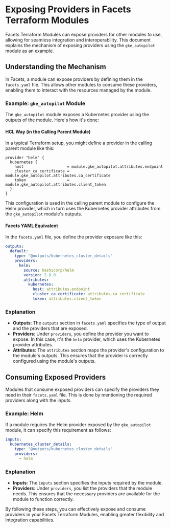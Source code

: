# Exposing Providers in Facets Terraform Modules

Facets Terraform Modules can expose providers for other modules to use, allowing for seamless integration and interoperability. This document explains the mechanism of exposing providers using the `gke_autopilot` module as an example.

## Understanding the Mechanism

In Facets, a module can expose providers by defining them in the `facets.yaml` file. This allows other modules to consume these providers, enabling them to interact with the resources managed by the module.

### Example: `gke_autopilot` Module

The `gke_autopilot` module exposes a Kubernetes provider using the outputs of the module. Here's how it's done:

#### HCL Way (in the Calling Parent Module)

In a typical Terraform setup, you might define a provider in the calling parent module like this:

```hcl
provider "helm" {
  kubernetes {
    host                   = module.gke_autopilot.attributes.endpoint
    cluster_ca_certificate = module.gke_autopilot.attributes.ca_certificate
    token                  = module.gke_autopilot.attributes.client_token
  }
}
```

This configuration is used in the calling parent module to configure the Helm provider, which in turn uses the Kubernetes provider attributes from the `gke_autopilot` module's outputs.

#### Facets YAML Equivalent

In the `facets.yaml` file, you define the provider exposure like this:

```yaml
outputs:
  default:
    type: "@outputs/kubernetes_cluster_details"
    providers:
      helm:
        source: hashicorp/helm
        version: 2.8.0
        attributes:
          kubernetes:
            host: attributes.endpoint
            cluster_ca_certificate: attributes.ca_certificate
            token: attributes.client_token
```

### Explanation

- **Outputs**: The `outputs` section in `facets.yaml` specifies the type of output and the providers that are exposed.
- **Providers**: Under `providers`, you define the provider you want to expose. In this case, it's the `helm` provider, which uses the Kubernetes provider attributes.
- **Attributes**: The `attributes` section maps the provider's configuration to the module's outputs. This ensures that the provider is correctly configured using the module's outputs.

## Consuming Exposed Providers

Modules that consume exposed providers can specify the providers they need in their `facets.yaml` file. This is done by mentioning the required providers along with the inputs.

### Example: Helm

If a module requires the Helm provider exposed by the `gke_autopilot` module, it can specify this requirement as follows:

```yaml
inputs:
  kubernetes_cluster_details:
    type: "@outputs/kubernetes_cluster_details"
    providers:
      - helm
```

### Explanation

- **Inputs**: The `inputs` section specifies the inputs required by the module.
- **Providers**: Under `providers`, you list the providers that the module needs. This ensures that the necessary providers are available for the module to function correctly.

By following these steps, you can effectively expose and consume providers in your Facets Terraform Modules, enabling greater flexibility and integration capabilities.
